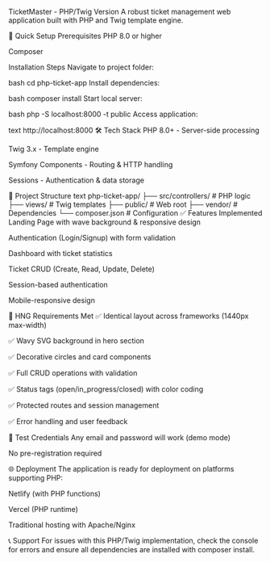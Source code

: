 TicketMaster - PHP/Twig Version
A robust ticket management web application built with PHP and Twig template engine.

🚀 Quick Setup
Prerequisites
PHP 8.0 or higher

Composer

Installation Steps
Navigate to project folder:

bash
cd php-ticket-app
Install dependencies:

bash
composer install
Start local server:

bash
php -S localhost:8000 -t public
Access application:

text
http://localhost:8000
🛠️ Tech Stack
PHP 8.0+ - Server-side processing

Twig 3.x - Template engine

Symfony Components - Routing & HTTP handling

Sessions - Authentication & data storage

📁 Project Structure
text
php-ticket-app/
├── src/controllers/     # PHP logic
├── views/              # Twig templates
├── public/             # Web root
├── vendor/             # Dependencies
└── composer.json       # Configuration
✅ Features Implemented
Landing Page with wave background & responsive design

Authentication (Login/Signup) with form validation

Dashboard with ticket statistics

Ticket CRUD (Create, Read, Update, Delete)

Session-based authentication

Mobile-responsive design

🎯 HNG Requirements Met
✅ Identical layout across frameworks (1440px max-width)

✅ Wavy SVG background in hero section

✅ Decorative circles and card components

✅ Full CRUD operations with validation

✅ Status tags (open/in_progress/closed) with color coding

✅ Protected routes and session management

✅ Error handling and user feedback

🔑 Test Credentials
Any email and password will work (demo mode)

No pre-registration required

🌐 Deployment
The application is ready for deployment on platforms supporting PHP:

Netlify (with PHP functions)

Vercel (PHP runtime)

Traditional hosting with Apache/Nginx

📞 Support
For issues with this PHP/Twig implementation, check the console for errors and ensure all dependencies are installed with composer install.

